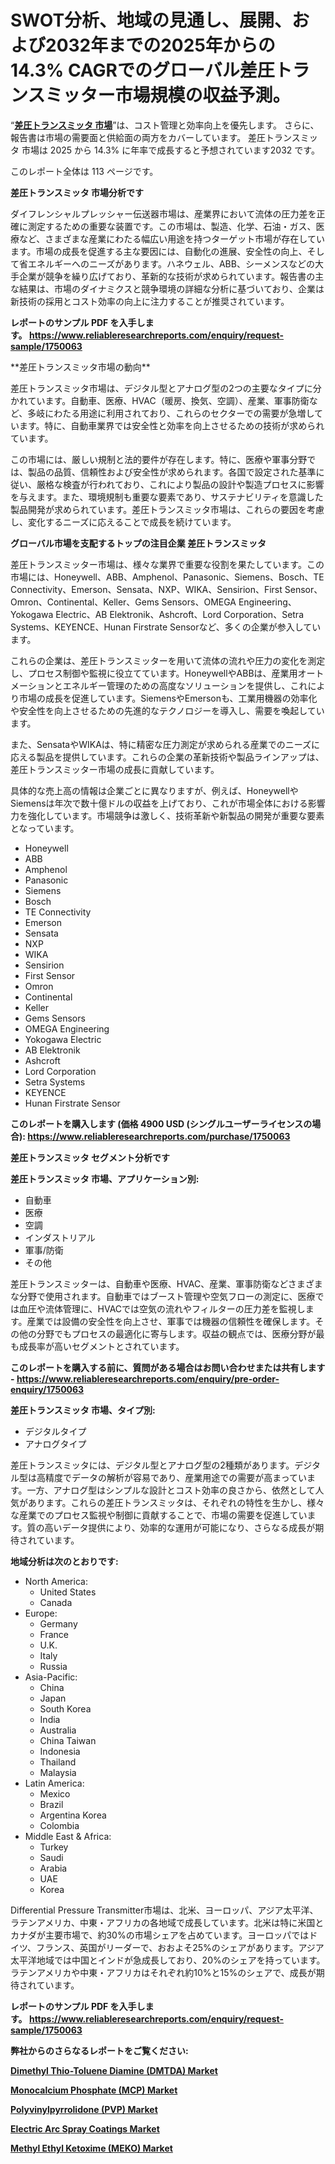 <p><h1>SWOT分析、地域の見通し、展開、および2032年までの2025年からの14.3% CAGRでのグローバル差圧トランスミッター市場規模の収益予測。</h1></p><p>&ldquo;<strong><a href="https://www.reliableresearchreports.com/differential-pressure-transmitters-r1750063?utm_campaign=107&utm_medium=9&utm_source=Github&utm_content=ia&utm_term=04022025&utm_id=differential-pressure-transmitters">差圧トランスミッタ 市場</a></strong>&rdquo;は、コスト管理と効率向上を優先します。 さらに、報告書は市場の需要面と供給面の両方をカバーしています。 差圧トランスミッタ 市場は 2025 から 14.3% に年率で成長すると予想されています2032 です。</p>
<p>このレポート全体は 113 ページです。</p>
<p><strong>差圧トランスミッタ 市場分析です</strong></p>
<p><p>ダイフレンシャルプレッシャー伝送器市場は、産業界において流体の圧力差を正確に測定するための重要な装置です。この市場は、製造、化学、石油・ガス、医療など、さまざまな産業にわたる幅広い用途を持つターゲット市場が存在しています。市場の成長を促進する主な要因には、自動化の進展、安全性の向上、そして省エネルギーへのニーズがあります。ハネウェル、ABB、シーメンスなどの大手企業が競争を繰り広げており、革新的な技術が求められています。報告書の主な結果は、市場のダイナミクスと競争環境の詳細な分析に基づいており、企業は新技術の採用とコスト効率の向上に注力することが推奨されています。</p></p>
<p><strong>レポートのサンプル PDF を入手します。&nbsp;<a href="https://www.reliableresearchreports.com/enquiry/request-sample/1750063?utm_campaign=107&utm_medium=9&utm_source=Github&utm_content=ia&utm_term=04022025&utm_id=differential-pressure-transmitters">https://www.reliableresearchreports.com/enquiry/request-sample/1750063</a></strong></p>
<p><p>**差圧トランスミッタ市場の動向**</p><p>差圧トランスミッタ市場は、デジタル型とアナログ型の2つの主要なタイプに分かれています。自動車、医療、HVAC（暖房、換気、空調）、産業、軍事防衛など、多岐にわたる用途に利用されており、これらのセクターでの需要が急増しています。特に、自動車業界では安全性と効率を向上させるための技術が求められています。</p><p>この市場には、厳しい規制と法的要件が存在します。特に、医療や軍事分野では、製品の品質、信頼性および安全性が求められます。各国で設定された基準に従い、厳格な検査が行われており、これにより製品の設計や製造プロセスに影響を与えます。また、環境規制も重要な要素であり、サステナビリティを意識した製品開発が求められています。差圧トランスミッタ市場は、これらの要因を考慮し、変化するニーズに応えることで成長を続けています。</p></p>
<p><strong>グローバル市場を支配するトップの注目企業 差圧トランスミッタ</strong></p>
<p><p>差圧トランスミッター市場は、様々な業界で重要な役割を果たしています。この市場には、Honeywell、ABB、Amphenol、Panasonic、Siemens、Bosch、TE Connectivity、Emerson、Sensata、NXP、WIKA、Sensirion、First Sensor、Omron、Continental、Keller、Gems Sensors、OMEGA Engineering、Yokogawa Electric、AB Elektronik、Ashcroft、Lord Corporation、Setra Systems、KEYENCE、Hunan Firstrate Sensorなど、多くの企業が参入しています。</p><p>これらの企業は、差圧トランスミッターを用いて流体の流れや圧力の変化を測定し、プロセス制御や監視に役立てています。HoneywellやABBは、産業用オートメーションとエネルギー管理のための高度なソリューションを提供し、これにより市場の成長を促進しています。SiemensやEmersonも、工業用機器の効率化や安全性を向上させるための先進的なテクノロジーを導入し、需要を喚起しています。</p><p>また、SensataやWIKAは、特に精密な圧力測定が求められる産業でのニーズに応える製品を提供しています。これらの企業の革新技術や製品ラインアップは、差圧トランスミッター市場の成長に貢献しています。</p><p>具体的な売上高の情報は企業ごとに異なりますが、例えば、HoneywellやSiemensは年次で数十億ドルの収益を上げており、これが市場全体における影響力を強化しています。市場競争は激しく、技術革新や新製品の開発が重要な要素となっています。</p></p>
<p><ul><li>Honeywell</li><li>ABB</li><li>Amphenol</li><li>Panasonic</li><li>Siemens</li><li>Bosch</li><li>TE Connectivity</li><li>Emerson</li><li>Sensata</li><li>NXP</li><li>WIKA</li><li>Sensirion</li><li>First Sensor</li><li>Omron</li><li>Continental</li><li>Keller</li><li>Gems Sensors</li><li>OMEGA Engineering</li><li>Yokogawa Electric</li><li>AB Elektronik</li><li>Ashcroft</li><li>Lord Corporation</li><li>Setra Systems</li><li>KEYENCE</li><li>Hunan Firstrate Sensor</li></ul></p>
<p><strong>このレポートを購入します (価格 4900 USD (シングルユーザーライセンスの場合):&nbsp;<a href="https://www.reliableresearchreports.com/purchase/1750063?utm_campaign=107&utm_medium=9&utm_source=Github&utm_content=ia&utm_term=04022025&utm_id=differential-pressure-transmitters">https://www.reliableresearchreports.com/purchase/1750063</a></strong></p>
<p><strong>差圧トランスミッタ セグメント分析です</strong></p>
<p><strong>差圧トランスミッタ 市場、アプリケーション別:</strong></p>
<p><ul><li>自動車</li><li>医療</li><li>空調</li><li>インダストリアル</li><li>軍事/防衛</li><li>その他</li></ul></p>
<p><p>差圧トランスミッターは、自動車や医療、HVAC、産業、軍事防衛などさまざまな分野で使用されます。自動車ではブースト管理や空気フローの測定に、医療では血圧や流体管理に、HVACでは空気の流れやフィルターの圧力差を監視します。産業では設備の安全性を向上させ、軍事では機器の信頼性を確保します。その他の分野でもプロセスの最適化に寄与します。収益の観点では、医療分野が最も成長率が高いセグメントとされています。</p></p>
<p><strong>このレポートを購入する前に、質問がある場合はお問い合わせまたは共有します - <a href="https://www.reliableresearchreports.com/enquiry/pre-order-enquiry/1750063?utm_campaign=107&utm_medium=9&utm_source=Github&utm_content=ia&utm_term=04022025&utm_id=differential-pressure-transmitters">https://www.reliableresearchreports.com/enquiry/pre-order-enquiry/1750063</a></strong></p>
<p><strong>差圧トランスミッタ 市場、タイプ別:</strong></p>
<p><ul><li>デジタルタイプ</li><li>アナログタイプ</li></ul></p>
<p><p>差圧トランスミッタには、デジタル型とアナログ型の2種類があります。デジタル型は高精度でデータの解析が容易であり、産業用途での需要が高まっています。一方、アナログ型はシンプルな設計とコスト効率の良さから、依然として人気があります。これらの差圧トランスミッタは、それぞれの特性を生かし、様々な産業でのプロセス監視や制御に貢献することで、市場の需要を促進しています。質の高いデータ提供により、効率的な運用が可能になり、さらなる成長が期待されています。</p></p>
<p><strong>地域分析は次のとおりです:</strong></p>
<p><ul>
    <li>
        North America:
        <ul>
            <li>United States</li>
            <li>Canada</li>
        </ul>
    </li>
    <li>
        Europe:
        <ul>
            <li>Germany</li>
            <li>France</li>
            <li>U.K.</li>
            <li>Italy</li>
            <li>Russia</li>
        </ul>
    </li>
    <li>
        Asia-Pacific:
        <ul>
            <li>China</li>
            <li>Japan</li>
            <li>South Korea</li>
            <li>India</li>
            <li>Australia</li>
            <li>China Taiwan</li>
            <li>Indonesia</li>
            <li>Thailand</li>
            <li>Malaysia</li>
        </ul>
    </li>
    <li>
        Latin America:
        <ul>
            <li>Mexico</li>
            <li>Brazil</li>
            <li>Argentina Korea</li>
            <li>Colombia</li>
        </ul>
    </li>
    <li>
        Middle East & Africa:
        <ul>
            <li>Turkey</li>
            <li>Saudi</li>
            <li>Arabia</li>
            <li>UAE</li>
            <li>Korea</li>
        </ul>
    </li>
    </ul></p>
<p><p>Differential Pressure Transmitter市場は、北米、ヨーロッパ、アジア太平洋、ラテンアメリカ、中東・アフリカの各地域で成長しています。北米は特に米国とカナダが主要市場で、約30%の市場シェアを占めています。ヨーロッパではドイツ、フランス、英国がリーダーで、おおよそ25%のシェアがあります。アジア太平洋地域では中国とインドが急成長しており、20%のシェアを持っています。ラテンアメリカや中東・アフリカはそれぞれ約10%と15%のシェアで、成長が期待されています。</p></p>
<p><strong>レポートのサンプル PDF を入手します。&nbsp;<a href="https://www.reliableresearchreports.com/enquiry/request-sample/1750063?utm_campaign=107&utm_medium=9&utm_source=Github&utm_content=ia&utm_term=04022025&utm_id=differential-pressure-transmitters">https://www.reliableresearchreports.com/enquiry/request-sample/1750063</a></strong></p>
<p><strong></strong></p>
<p><strong></strong></p>
<p><strong></strong></p>
<p><strong></strong></p>
<p><strong>弊社からのさらなるレポートをご覧ください:</strong></p>
<p><strong><p><a href="https://github.com/agdonthisa/Market-Research-Report-List-1/blob/main/dimethyl-thio-toluene-diamine-dmtda-market.md?utm_campaign=107&utm_medium=9&utm_source=Github&utm_content=ia&utm_term=04022025&utm_id=differential-pressure-transmitters">Dimethyl Thio-Toluene Diamine (DMTDA) Market</a></p><p><a href="https://github.com/ternainglin/Market-Research-Report-List-1/blob/main/monocalcium-phosphate-mcp-market.md?utm_campaign=107&utm_medium=9&utm_source=Github&utm_content=ia&utm_term=04022025&utm_id=differential-pressure-transmitters">Monocalcium Phosphate (MCP) Market</a></p><p><a href="https://github.com/lalolatiot/Market-Research-Report-List-1/blob/main/polyvinylpyrrolidone-pvp-market.md?utm_campaign=107&utm_medium=9&utm_source=Github&utm_content=ia&utm_term=04022025&utm_id=differential-pressure-transmitters">Polyvinylpyrrolidone (PVP) Market</a></p><p><a href="https://github.com/penglatilles/Market-Research-Report-List-1/blob/main/electric-arc-spray-coatings-market.md?utm_campaign=107&utm_medium=9&utm_source=Github&utm_content=ia&utm_term=04022025&utm_id=differential-pressure-transmitters">Electric Arc Spray Coatings Market</a></p><p><a href="https://github.com/saaindosya/Market-Research-Report-List-1/blob/main/methyl-ethyl-ketoxime-meko-market.md?utm_campaign=107&utm_medium=9&utm_source=Github&utm_content=ia&utm_term=04022025&utm_id=differential-pressure-transmitters">Methyl Ethyl Ketoxime (MEKO) Market</a></p></strong></p>